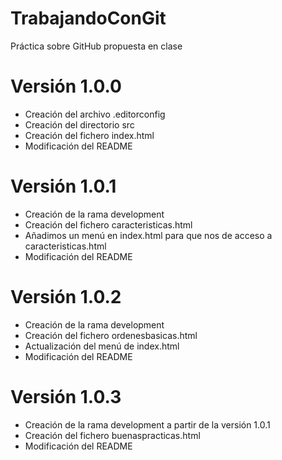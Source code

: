 # TrabajandoConGit
Práctica sobre GitHub propuesta en clase

# Versión 1.0.0
- Creación del archivo .editorconfig
- Creación del directorio src
- Creación del fichero index.html
- Modificación del README

# Versión 1.0.1
- Creación de la rama development
- Creación del fichero caracteristicas.html
- Añadimos un menú en index.html para que nos de acceso a caracteristicas.html
- Modificación del README

# Versión 1.0.2
- Creación de la rama development
- Creación del fichero ordenesbasicas.html
- Actualización del menú de index.html
- Modificación del README

# Versión 1.0.3
- Creación de la rama development a partir de la versión 1.0.1
- Creación del fichero buenaspracticas.html
- Modificación del README